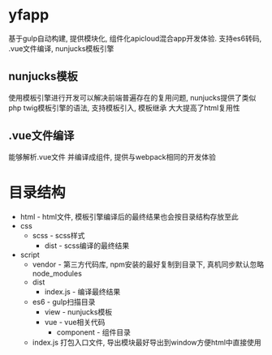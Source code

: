 # yfapp

基于gulp自动构建, 提供模块化, 组件化apicloud混合app开发体验. 
支持es6转码, .vue文件编译, nunjucks模板引擎


## nunjucks模板

使用模板引擎进行开发可以解决前端普遍存在的复用问题, nunjucks提供了类似php twig模板引擎的语法, 支持模板引入, 模板继承 大大提高了html复用性

## .vue文件编译

能够解析.vue文件 并编译成组件, 提供与webpack相同的开发体验

# 目录结构
* html - html文件, 模板引擎编译后的最终结果也会按目录结构存放至此
* css
    * scss - scss样式
        * dist - scss编译的最终结果
* script
    * vendor - 第三方代码库, npm安装的最好复制到目录下, 真机同步默认忽略node_modules
    * dist
        * index.js - 编译最终结果
    * es6 - gulp扫描目录
        * view - nunjucks模板
        * vue - vue相关代码
            * component - 组件目录
    * index.js 打包入口文件, 导出模块最好导出到window方便html中直接使用 
